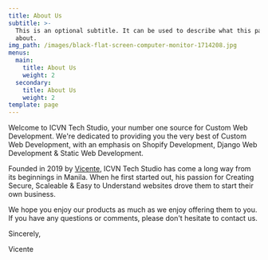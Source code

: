 ```yaml
---
title: About Us
subtitle: >-
  This is an optional subtitle. It can be used to describe what this page is
  about.
img_path: /images/black-flat-screen-computer-monitor-1714208.jpg
menus:
  main:
    title: About Us
    weight: 2
  secondary:
    title: About Us
    weight: 2
template: page
---
```

Welcome to ICVN Tech Studio, your number one source for Custom Web Development. We're dedicated to providing you the very best of Custom Web Development, with an emphasis on Shopify Development, Django Web Development & Static Web Development.





Founded in 2019 by [Vicente](https://icenreyes.xyz), ICVN Tech Studio has come a long way from its beginnings in Manila. When he first started out, his passion for Creating Secure, Scaleable & Easy to Understand websites drove them to start their own business.





We hope you enjoy our products as much as we enjoy offering them to you. If you have any questions or comments, please don't hesitate to contact us.





Sincerely,



Vicente
